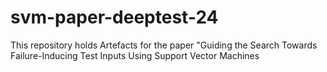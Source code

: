 # svm-paper-deeptest-24
This repository holds Artefacts for the paper "Guiding the Search Towards Failure-Inducing Test Inputs Using Support Vector Machines
